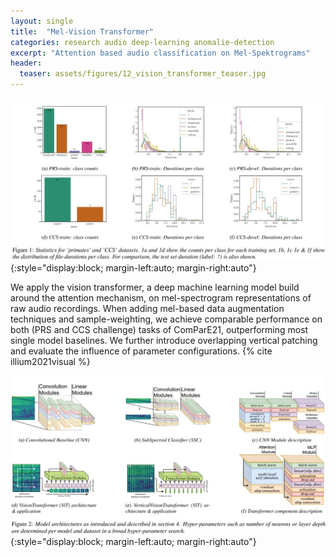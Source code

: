 ```yaml
---
layout: single
title:  "Mel-Vision Transformer"
categories: research audio deep-learning anomalie-detection 
excerpt: "Attention based audio classification on Mel-Spektrograms"
header:
  teaser: assets/figures/12_vision_transformer_teaser.jpg
---
```


![Leak-Mels](\assets\figures\12_vision_transformer_data.jpg){:style="display:block; margin-left:auto; margin-right:auto"}

We apply the vision transformer, a deep machine learning model build around the attention mechanism, on mel-spectrogram representations of raw audio recordings. When adding mel-based data augmentation techniques and sample-weighting, we achieve comparable performance on both (PRS and CCS challenge) tasks of ComParE21, outperforming most single model baselines. We further introduce overlapping vertical patching and evaluate the influence of parameter configurations.
{% cite illium2021visual %}

![Approach](\assets\figures\12_vision_transformer_models.jpg){:style="display:block; margin-left:auto; margin-right:auto"}
